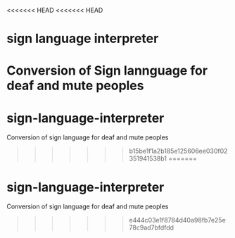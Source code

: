 <<<<<<< HEAD
<<<<<<< HEAD
# sign language interpreter
 Conversion of Sign lannguage for deaf and mute peoples
=======
# sign-language-interpreter
Conversion of sign language for deaf and mute peoples
>>>>>>> b15be1f1a2b185e125606ee030f02351941538b1
=======
# sign-language-interpreter
Conversion of sign language for deaf and mute peoples
>>>>>>> e444c03e1f8784d40a98fb7e25e78c9ad7bfdfdd
